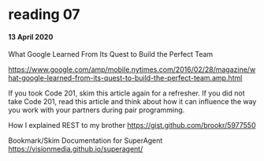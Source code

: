 # reading 07
#### 13 April 2020

What Google Learned From Its Quest to Build the Perfect Team

https://www.google.com/amp/mobile.nytimes.com/2016/02/28/magazine/what-google-learned-from-its-quest-to-build-the-perfect-team.amp.html

If you took Code 201, skim this article again for a refresher. If you did not take Code 201, read this article and think about how it can influence the way you work with your partners during pair programming.


How I explained REST to my brother
https://gist.github.com/brookr/5977550


Bookmark/Skim
Documentation for SuperAgent
https://visionmedia.github.io/superagent/